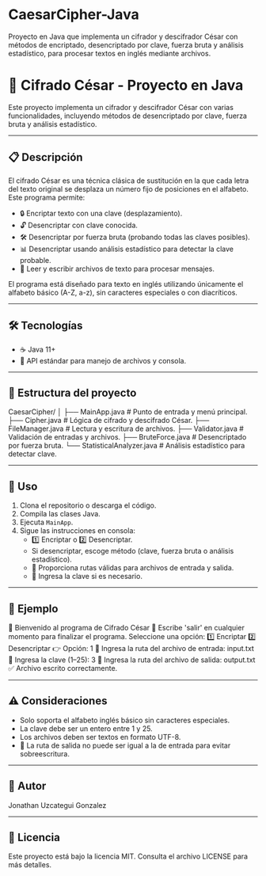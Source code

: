 # CaesarCipher-Java
Proyecto en Java que implementa un cifrador y descifrador César con métodos de encriptado, desencriptado por clave, fuerza bruta y análisis estadístico, para procesar textos en inglés mediante archivos.

# 🔐 Cifrado César - Proyecto en Java

Este proyecto implementa un cifrador y descifrador César con varias funcionalidades, incluyendo métodos de desencriptado por clave, fuerza bruta y análisis estadístico.

---

## 📋 Descripción

El cifrado César es una técnica clásica de sustitución en la que cada letra del texto original se desplaza un número fijo de posiciones en el alfabeto. Este programa permite:

- 🔒 Encriptar texto con una clave (desplazamiento).
- 🔓 Desencriptar con clave conocida.
- 🛠️ Desencriptar por fuerza bruta (probando todas las claves posibles).
- 📊 Desencriptar usando análisis estadístico para detectar la clave probable.
- 📂 Leer y escribir archivos de texto para procesar mensajes.

El programa está diseñado para texto en inglés utilizando únicamente el alfabeto básico (A-Z, a-z), sin caracteres especiales o con diacríticos.

---

## 🛠️ Tecnologías

- ☕ Java 11+
- 📁 API estándar para manejo de archivos y consola.

---

## 📂 Estructura del proyecto

CaesarCipher/
│
├── MainApp.java # Punto de entrada y menú principal.
├── Cipher.java # Lógica de cifrado y descifrado César.
├── FileManager.java # Lectura y escritura de archivos.
├── Validator.java # Validación de entradas y archivos.
├── BruteForce.java # Desencriptado por fuerza bruta.
└── StatisticalAnalyzer.java # Análisis estadístico para detectar clave.

---

## 🚀 Uso

1. Clona el repositorio o descarga el código.
2. Compila las clases Java.
3. Ejecuta `MainApp`.
4. Sigue las instrucciones en consola:
   - 1️⃣ Encriptar o 2️⃣ Desencriptar.
   - Si desencriptar, escoge método (clave, fuerza bruta o análisis estadístico).
   - 📂 Proporciona rutas válidas para archivos de entrada y salida.
   - 🔢 Ingresa la clave si es necesario.

---

## 📖 Ejemplo

🔐 Bienvenido al programa de Cifrado César 🔐
Escribe 'salir' en cualquier momento para finalizar el programa.
Seleccione una opción:
1️⃣ Encriptar
2️⃣ Desencriptar
👉 Opción: 1
📂 Ingresa la ruta del archivo de entrada: input.txt
🔢 Ingresa la clave (1–25): 3
📄 Ingresa la ruta del archivo de salida: output.txt
✅ Archivo escrito correctamente.


---

## ⚠️ Consideraciones

- Solo soporta el alfabeto inglés básico sin caracteres especiales.
- La clave debe ser un entero entre 1 y 25.
- Los archivos deben ser textos en formato UTF-8.
- 📁 La ruta de salida no puede ser igual a la de entrada para evitar sobreescritura.

---

## 👤 Autor

Jonathan Uzcategui Gonzalez

---

## 📄 Licencia

Este proyecto está bajo la licencia MIT. Consulta el archivo LICENSE para más detalles.
